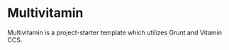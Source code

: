 Multivitamin
============

Multivitamin is a project-starter template which utilizes Grunt and Vitamin CCS.
